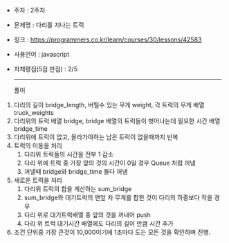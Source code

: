 * 주차 : 2주차
* 문제명 : 다리를 지나는 트럭
* 링크 : https://programmers.co.kr/learn/courses/30/lessons/42583
* 사용언어 : javascript
* 자체평점(5점 만점) : 2/5

  ---

  풀이

1. 다리의 길이 bridge_length, 버틸수 있는 무게 weight, 각 트럭의 무게 배열 truck_weights
2. 다리위의 트럭 배열 bridge, bridge 배열의 트럭들이 벗어나는데 필요한 시간 배열 bridge_time
3. 다리위에 트럭이 없고, 올라가야하는 남은 트럭이 없을때까지 반복
4. 트럭의 이동을 처리
    1. 다리위 트럭들의 시간을 전부 1 감소
    2. 다리 위에 트럭 중 가장 앞의 것의 시간이 0일 경우 Queue 처럼 꺼냄
    3. 꺼낼때 bridge와 bridge_time 둘다 꺼냄
5. 새로운 트럭을 처리
    1. 다리위 트럭의 합을 계산하는 sum_bridge
    2. sum_bridge와 대기트럭의 맨앞 차 무게를 합한 것이 다리의 하중보다 작을 경우
    3. 다리 위로 대기트럭배열 중 앞의 것을 꺼내어 push
    4. 다리 위 트럭 대기시간 배열에도 다리의 길이 만큼 시간 추가
6. 조건 단위중 가장 큰것이 10,000이기에 1초마다 도는 모든 것을 확인하며 진행.
